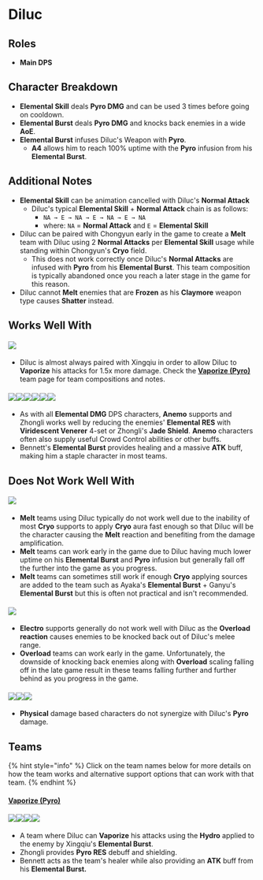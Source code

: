 # Diluc

## Roles

* **Main DPS**

## Character Breakdown

* **Elemental Skill** deals **Pyro DMG** and can be used 3 times before going on cooldown.
* **Elemental Burst** deals **Pyro DMG** and knocks back enemies in a wide **AoE**.
* **Elemental Burst** infuses Diluc's Weapon with **Pyro**.
  * **A4** allows him to reach 100% uptime with the **Pyro** infusion from his **Elemental Burst**.

## **Additional Notes**

* **Elemental Skill** can be animation cancelled with Diluc's **Normal Attack**
  * Diluc's typical **Elemental Skill** + **Normal Attack** chain is as follows:
    * `NA → E → NA → E → NA → E → NA`
    * where: `NA` = **Normal Attack** and `E` = **Elemental Skill**
* Diluc can be paired with Chongyun early in the game to create a **Melt** team with Diluc using 2 **Normal Attacks** per **Elemental Skill** usage while standing within Chongyun's **Cryo** field.
  * This does not work correctly once Diluc's **Normal Attacks** are infused with **Pyro** from his **Elemental Burst**. This team composition is typically abandoned once you reach a later stage in the game for this reason.
* Diluc cannot **Melt** enemies that are **Frozen** as his **Claymore** weapon type causes **Shatter** instead.

## Works Well With

#### ![](../../.gitbook/assets/ui\_avataricon\_xingqiu.png)

* Diluc is almost always paired with Xingqiu in order to allow Diluc to **Vaporize** his attacks for 1.5x more damage. Check the [**Vaporize (Pyro)**](../../teams/reverse-vaporize.md) team page for team compositions and notes.

#### ![](../../.gitbook/assets/ui\_avataricon\_kazuha.png)![](../../.gitbook/assets/ui\_avataricon\_sucrose.png)![](../../.gitbook/assets/ui\_avataricon\_venti.png)![](../../.gitbook/assets/ui\_avataricon\_jean.png)![](../../.gitbook/assets/ui\_avataricon\_zhongli.png)![](../../.gitbook/assets/ui\_avataricon\_bennett.png)

* As with all **Elemental DMG** DPS characters, **Anemo** supports and Zhongli works well by reducing the enemies' **Elemental RES** with **Viridescent Venerer** 4-set or Zhongli's **Jade Shield**. **Anemo** characters often also supply useful Crowd Control abilities or other buffs.
* Bennett's **Elemental Burst** provides healing and a massive **ATK** buff, making him a staple character in most teams.

## Does Not Work Well With

#### ![](../../.gitbook/assets/ui\_icon\_cryo.webp)

* **Melt** teams using Diluc typically do not work well due to the inability of most **Cryo** supports to apply **Cryo** aura fast enough so that Diluc will be the character causing the **Melt** reaction and benefiting from the damage amplification.
* **Melt** teams can work early in the game due to Diluc having much lower uptime on his **Elemental Burst** and **Pyro** infusion but generally fall off the further into the game as you progress.
* **Melt** teams can sometimes still work if enough **Cryo** applying sources are added to the team such as Ayaka's **Elemental Burst** + Ganyu's **Elemental Burst** but this is often not practical and isn't recommended.

#### ![](../../.gitbook/assets/ui\_icon\_electro.webp)

* **Electro** supports generally do not work well with Diluc as the **Overload** **reaction** causes enemies to be knocked back out of Diluc's melee range.
* **Overload** teams can work early in the game. Unfortunately, the downside of knocking back enemies along with **Overload** scaling falling off in the late game result in these teams falling further and further behind as you progress in the game.

#### ![](../../.gitbook/assets/ui\_avataricon\_eula.png)![](../../.gitbook/assets/ui\_avataricon\_razor.png)![](../../.gitbook/assets/ui\_avataricon\_xinyan.png)

* **Physical** damage based characters do not synergize with Diluc's **Pyro** damage.

## Teams

{% hint style="info" %}
Click on the team names below for more details on how the team works and alternative support options that can work with that team.
{% endhint %}

#### [Vaporize (Pyro)](../../teams/reverse-vaporize.md)

#### ![](../../.gitbook/assets/ui\_avataricon\_diluc.png)![](../../.gitbook/assets/ui\_avataricon\_xingqiu.png)![](../../.gitbook/assets/ui\_avataricon\_zhongli.png)![](../../.gitbook/assets/ui\_avataricon\_bennett.png)

* A team where Diluc can **Vaporize** his attacks using the **Hydro** applied to the enemy by Xingqiu's **Elemental Burst**.
* Zhongli provides **Pyro RES** debuff and shielding.
* Bennett acts as the team's healer while also providing an **ATK** buff from his **Elemental Burst.**
